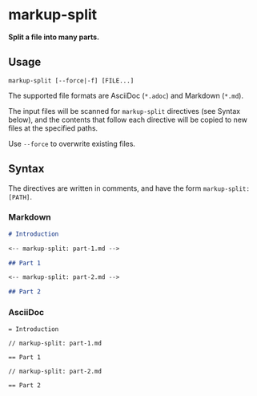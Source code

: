 # markup-split

**Split a file into many parts.**

## Usage

```
markup-split [--force|-f] [FILE...]
```

The supported file formats are AsciiDoc (`*.adoc`) and Markdown (`*.md`).

The input files will be scanned for `markup-split` directives (see Syntax below), and the contents that follow each directive will be copied to new files at the specified paths.

Use `--force` to overwrite existing files.

## Syntax

The directives are written in comments, and have the form `markup-split: [PATH]`.

### Markdown

```markdown
# Introduction

<-- markup-split: part-1.md -->

## Part 1

<-- markup-split: part-2.md -->

## Part 2
```

### AsciiDoc

```asciidoc
= Introduction

// markup-split: part-1.md

== Part 1

// markup-split: part-2.md

== Part 2
```
